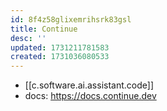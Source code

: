 ```yaml
---
id: 8f4z58glixemrihsrk83gsl
title: Continue
desc: ''
updated: 1731211781583
created: 1731036080533
---
```


- [[c.software.ai.assistant.code]]
- docs: https://docs.continue.dev